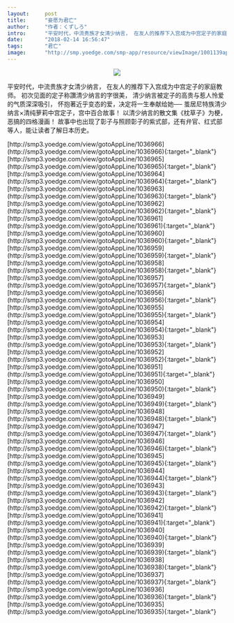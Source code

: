 ```yaml
---
layout:     post
title:      "妾愿为君亡"
author:     "作者：くずしろ"
intro:      "平安时代，中流贵族才女清少纳言， 在友人的推荐下入宫成为中宫定子的家庭教师。 初次见面的定子称讚清少纳言的字很美， 清少纳言被定子的高贵与惹人怜爱的气质深深吸引， 怀抱著近乎变态的爱，决定将一生奉献给她── 茧居尼特族清少纳言×清纯萝莉中宫定子，宫中百合故事！ 以清少纳言的散文集《枕草子》为梗，恶搞的四格漫画！ 故事中也出现了彰子与照顾彰子的紫式部，还有弁官、红式部等人，能让读者了解日本历史。"
date:       "2018-02-14 16:56:47"
tags:       "君亡"
image:      "http://smp.yoedge.com/smp-app/resource/viewImage/1001139appline.png"
---
```

<div style="text-align: center">
<p><img src="http://smp.yoedge.com/smp-app/resource/viewImage/1001139appline.png"/></p>
</div>
<p class="post-meta">
<span>平安时代，中流贵族才女清少纳言， 在友人的推荐下入宫成为中宫定子的家庭教师。 初次见面的定子称讚清少纳言的字很美， 清少纳言被定子的高贵与惹人怜爱的气质深深吸引， 怀抱著近乎变态的爱，决定将一生奉献给她── 茧居尼特族清少纳言×清纯萝莉中宫定子，宫中百合故事！ 以清少纳言的散文集《枕草子》为梗，恶搞的四格漫画！ 故事中也出现了彰子与照顾彰子的紫式部，还有弁官、红式部等人，能让读者了解日本历史。</span>
</p>
[http://smp3.yoedge.com/view/gotoAppLine/1036966](http://smp3.yoedge.com/view/gotoAppLine/1036966){:target="_blank"}
[http://smp3.yoedge.com/view/gotoAppLine/1036965](http://smp3.yoedge.com/view/gotoAppLine/1036965){:target="_blank"}
[http://smp3.yoedge.com/view/gotoAppLine/1036964](http://smp3.yoedge.com/view/gotoAppLine/1036964){:target="_blank"}
[http://smp3.yoedge.com/view/gotoAppLine/1036963](http://smp3.yoedge.com/view/gotoAppLine/1036963){:target="_blank"}
[http://smp3.yoedge.com/view/gotoAppLine/1036962](http://smp3.yoedge.com/view/gotoAppLine/1036962){:target="_blank"}
[http://smp3.yoedge.com/view/gotoAppLine/1036961](http://smp3.yoedge.com/view/gotoAppLine/1036961){:target="_blank"}
[http://smp3.yoedge.com/view/gotoAppLine/1036960](http://smp3.yoedge.com/view/gotoAppLine/1036960){:target="_blank"}
[http://smp3.yoedge.com/view/gotoAppLine/1036959](http://smp3.yoedge.com/view/gotoAppLine/1036959){:target="_blank"}
[http://smp3.yoedge.com/view/gotoAppLine/1036958](http://smp3.yoedge.com/view/gotoAppLine/1036958){:target="_blank"}
[http://smp3.yoedge.com/view/gotoAppLine/1036957](http://smp3.yoedge.com/view/gotoAppLine/1036957){:target="_blank"}
[http://smp3.yoedge.com/view/gotoAppLine/1036956](http://smp3.yoedge.com/view/gotoAppLine/1036956){:target="_blank"}
[http://smp3.yoedge.com/view/gotoAppLine/1036955](http://smp3.yoedge.com/view/gotoAppLine/1036955){:target="_blank"}
[http://smp3.yoedge.com/view/gotoAppLine/1036954](http://smp3.yoedge.com/view/gotoAppLine/1036954){:target="_blank"}
[http://smp3.yoedge.com/view/gotoAppLine/1036953](http://smp3.yoedge.com/view/gotoAppLine/1036953){:target="_blank"}
[http://smp3.yoedge.com/view/gotoAppLine/1036952](http://smp3.yoedge.com/view/gotoAppLine/1036952){:target="_blank"}
[http://smp3.yoedge.com/view/gotoAppLine/1036951](http://smp3.yoedge.com/view/gotoAppLine/1036951){:target="_blank"}
[http://smp3.yoedge.com/view/gotoAppLine/1036950](http://smp3.yoedge.com/view/gotoAppLine/1036950){:target="_blank"}
[http://smp3.yoedge.com/view/gotoAppLine/1036949](http://smp3.yoedge.com/view/gotoAppLine/1036949){:target="_blank"}
[http://smp3.yoedge.com/view/gotoAppLine/1036948](http://smp3.yoedge.com/view/gotoAppLine/1036948){:target="_blank"}
[http://smp3.yoedge.com/view/gotoAppLine/1036947](http://smp3.yoedge.com/view/gotoAppLine/1036947){:target="_blank"}
[http://smp3.yoedge.com/view/gotoAppLine/1036946](http://smp3.yoedge.com/view/gotoAppLine/1036946){:target="_blank"}
[http://smp3.yoedge.com/view/gotoAppLine/1036945](http://smp3.yoedge.com/view/gotoAppLine/1036945){:target="_blank"}
[http://smp3.yoedge.com/view/gotoAppLine/1036944](http://smp3.yoedge.com/view/gotoAppLine/1036944){:target="_blank"}
[http://smp3.yoedge.com/view/gotoAppLine/1036943](http://smp3.yoedge.com/view/gotoAppLine/1036943){:target="_blank"}
[http://smp3.yoedge.com/view/gotoAppLine/1036942](http://smp3.yoedge.com/view/gotoAppLine/1036942){:target="_blank"}
[http://smp3.yoedge.com/view/gotoAppLine/1036941](http://smp3.yoedge.com/view/gotoAppLine/1036941){:target="_blank"}
[http://smp3.yoedge.com/view/gotoAppLine/1036940](http://smp3.yoedge.com/view/gotoAppLine/1036940){:target="_blank"}
[http://smp3.yoedge.com/view/gotoAppLine/1036939](http://smp3.yoedge.com/view/gotoAppLine/1036939){:target="_blank"}
[http://smp3.yoedge.com/view/gotoAppLine/1036938](http://smp3.yoedge.com/view/gotoAppLine/1036938){:target="_blank"}
[http://smp3.yoedge.com/view/gotoAppLine/1036937](http://smp3.yoedge.com/view/gotoAppLine/1036937){:target="_blank"}
[http://smp3.yoedge.com/view/gotoAppLine/1036936](http://smp3.yoedge.com/view/gotoAppLine/1036936){:target="_blank"}
[http://smp3.yoedge.com/view/gotoAppLine/1036935](http://smp3.yoedge.com/view/gotoAppLine/1036935){:target="_blank"}


